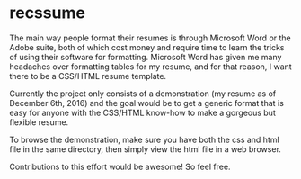 # recssume

The main way people format their resumes is through Microsoft Word or the Adobe suite, both of which cost money and require time to learn the tricks of using their software for formatting. Microsoft Word has given me many headaches over formatting tables for my resume, and for that reason, I want there to be a CSS/HTML resume template.

Currently the project only consists of a demonstration (my resume as of December 6th, 2016) and the goal would be to get a generic format that is easy for anyone with the CSS/HTML know-how to make a gorgeous but flexible resume.

To browse the demonstration, make sure you have both the css and html file in the same directory, then simply view the html file in a web browser. 

Contributions to this effort would be awesome! So feel free.
